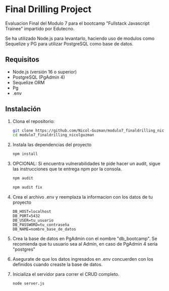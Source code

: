 # Final Drilling Project

Evaluacion Final del Modulo 7 para el bootcamp "Fullstack Javascript Trainee" impartido por Edutecno.

Se ha utilizado Node.js para levantarlo, haciendo uso de modulos como Sequelize y PG para utilizar PostgreSQL como base de datos.

## Requisitos

- Node.js (versión 16 o superior)
- PostgreSQL (PgAdmin 4)
- Sequelize ORM
- Pg
- .env

## Instalación

1. Clona el repositorio:

   ```bash
   git clone https://github.com/Nicol-Guzman/modulo7_finaldrilling_nicolguzman.git
   cd modulo7_finaldrilling_nicolguzman
   ```

2. Instala las dependencias del proyecto
    
    ```bash
    npm install
    ```

3. OPCIONAL: Si encuentra vulnerabilidades  te pide hacer un audit, sigue las instrucciones que te entrega npm por la consola.

    ```bash
    npm audit
    ```

    ```bash
    npm audit fix
    ```

4. Crea el archivo .env y reemplaza la informacion con los datos de tu proyecto

    ```.env
    DB_HOST=localhost
    DB_PORT=5432
    DB_USER=tu_usuario
    DB_PASSWORD=tu_contraseña
    DB_NAME=nombre_base_de_datos
    ```

5. Crea la base de datos en PgAdmin con el nombre "db_bootcamp". Se recomienda que tu usuario sea al Admin, en caso de PgAdmin 4 sería "postgres"
     
6. Asegurate de que los datos ingresados en .env concuerden con los definidos cuando creaste la base de datos.

7. Inicializa el servidor para correr el CRUD completo.

    ```node
    node server.js
    ```